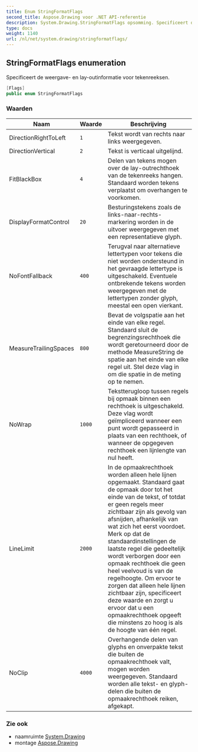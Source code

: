 ```yaml
---
title: Enum StringFormatFlags
second_title: Aspose.Drawing voor .NET API-referentie
description: System.Drawing.StringFormatFlags opsomming. Specificeert de weergave en layoutinformatie voor tekenreeksen.
type: docs
weight: 1140
url: /nl/net/system.drawing/stringformatflags/
---
```

## StringFormatFlags enumeration

Specificeert de weergave- en lay-outinformatie voor tekenreeksen.

```csharp
[Flags]
public enum StringFormatFlags
```

### Waarden

| Naam | Waarde | Beschrijving |
| --- | --- | --- |
| DirectionRightToLeft | `1` | Tekst wordt van rechts naar links weergegeven. |
| DirectionVertical | `2` | Tekst is verticaal uitgelijnd. |
| FitBlackBox | `4` | Delen van tekens mogen over de lay-outrechthoek van de tekenreeks hangen. Standaard worden tekens verplaatst om overhangen te voorkomen. |
| DisplayFormatControl | `20` | Besturingstekens zoals de links-naar-rechts-markering worden in de uitvoer weergegeven met een representatieve glyph. |
| NoFontFallback | `400` | Terugval naar alternatieve lettertypen voor tekens die niet worden ondersteund in het gevraagde lettertype is uitgeschakeld. Eventuele ontbrekende tekens worden weergegeven met de lettertypen zonder glyph, meestal een open vierkant. |
| MeasureTrailingSpaces | `800` | Bevat de volgspatie aan het einde van elke regel. Standaard sluit de begrenzingsrechthoek die wordt geretourneerd door de methode MeasureString de spatie aan het einde van elke regel uit. Stel deze vlag in om die spatie in de meting op te nemen. |
| NoWrap | `1000` | Tekstterugloop tussen regels bij opmaak binnen een rechthoek is uitgeschakeld. Deze vlag wordt geïmpliceerd wanneer een punt wordt gepasseerd in plaats van een rechthoek, of wanneer de opgegeven rechthoek een lijnlengte van nul heeft. |
| LineLimit | `2000` | In de opmaakrechthoek worden alleen hele lijnen opgemaakt. Standaard gaat de opmaak door tot het einde van de tekst, of totdat er geen regels meer zichtbaar zijn als gevolg van afsnijden, afhankelijk van wat zich het eerst voordoet. Merk op dat de standaardinstellingen de laatste regel die gedeeltelijk wordt verborgen door een opmaak rechthoek die geen heel veelvoud is van de regelhoogte. Om ervoor te zorgen dat alleen hele lijnen zichtbaar zijn, specificeert deze waarde en zorgt u ervoor dat u een opmaakrechthoek opgeeft die minstens zo hoog is als de hoogte van één regel. |
| NoClip | `4000` | Overhangende delen van glyphs en onverpakte tekst die buiten de opmaakrechthoek valt, mogen worden weergegeven. Standaard worden alle tekst- en glyph-delen die buiten de opmaakrechthoek reiken, afgekapt. |

### Zie ook

* naamruimte [System.Drawing](../../system.drawing/)
* montage [Aspose.Drawing](../../)


